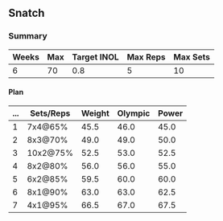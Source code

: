## Snatch

### Summary

Weeks | Max | Target INOL | Max Reps | Max Sets
--- | --- | --- | --- | ---
6 | 70 | 0.8 | 5 | 10

#### Plan

 ... | Sets/Reps | Weight | Olympic | Power
--- | --- | --- | --- | ---
1 | 7x4@65% | 45.5 | 46.0 | 45.0
2 | 8x3@70% | 49.0 | 49.0 | 50.0
3 | 10x2@75% | 52.5 | 53.0 | 52.5
4 | 8x2@80% | 56.0 | 56.0 | 55.0
5 | 6x2@85% | 59.5 | 60.0 | 60.0
6 | 8x1@90% | 63.0 | 63.0 | 62.5
7 | 4x1@95% | 66.5 | 67.0 | 67.5

